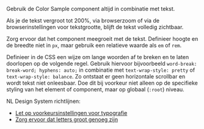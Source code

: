 <!-- @license CC0-1.0 -->

Gebruik de Color Sample component altijd in combinatie met tekst.

Als je de tekst vergroot tot 200%, via browserzoom of via de browserinstellingen voor tekstgrootte, blijft de tekst volledig zichtbaar.

Zorg ervoor dat het component meegroeit met de tekst. Definieer hoogte en de breedte niet in `px`, maar gebruik een relatieve waarde als `em` of `rem`.

Definieer in de CSS een wijze om lange woorden af te breken en te laten doorlopen op de volgende regel. Gebruik hiervoor bijvoorbeeld `word-break: break-word; hyphens: auto;` in combinatie met `text-wrap-style: pretty` of `text-wrap-style: balance`. Zo ontstaat er geen horizontale scrollbar en wordt tekst niet onleesbaar. Doe dit bij voorkeur niet alleen op de specifieke styling van het element of component, maar op globaal (`:root`) niveau.

NL Design System richtlijnen:

- [Let op voorkeursinstellingen voor typografie](/richtlijnen/stijl/typografie/voorkeur)
- [Zorg ervoor dat letters groot genoeg zijn](/richtlijnen/stijl/typografie/lettergrootte)
